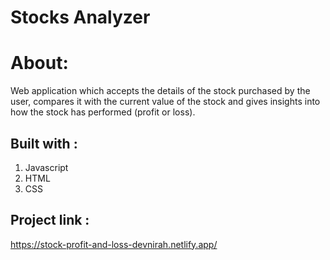 # Stocks Analyzer

# About:
Web application which accepts the details of the stock purchased by the user, compares it with the current value of the stock and gives insights into how the stock has performed (profit or loss).

## Built with :

1. Javascript
2. HTML
3. CSS

## Project link :
https://stock-profit-and-loss-devnirah.netlify.app/



